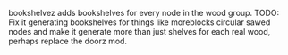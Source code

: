 bookshelvez adds bookshelves for every node in the wood group. TODO: Fix it generating bookshelves for things like moreblocks circular sawed nodes and make it generate more than just shelves for each real wood, perhaps replace the doorz mod.
